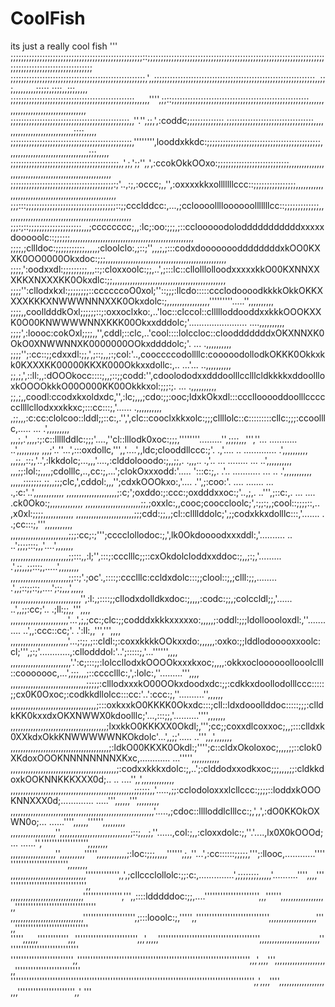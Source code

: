# CoolFish
its just a really cool fish
'''
;;;;;;;;;;;;;;;;;;;;;;;;;;;;;;;;;;;;;;;;;;;;;;;;;;::;;;;;;;;;;;;;;;;;;;;;;;;;;;;;;;;;;;;;;;;;;;;;;;;;;;;;;;;;;;;;;;;;;;;;;;;;;;;;;;;;;;;;;;;;;;;;;;;;;
;;;;;;;;;;;;;;;;;;;;;;;;;;;;;;;;;;;;;;;;;;;;;;;;;;;,',,;;;;;;;;;;;;;;;;;;;;;;;;;;;;;;;;;;;;;;;;;;;;;;;;;;;;;;;;;;;;;,,;;;,,,,,,,,,;;;;;,;;;;,,;;;,,,,,
;;;;;;;;;;;;;;;;;;;;;;;;;;;;;;;;;;;;;;;;;;;;;;;,,,,,,'''',;;::;;;;;;;;;;;;;;;;;;;;;;;;;;;;;;;;;;;;;;;;;;;;;;;;;;;;,,,,,,,,,,,,,,,,,,,,,,,,,,,,,,,,,,,,
;;;;;;;;;;;;;;;;;;;;;;;;;;;;;;;;;;;;;;;;;;;;;,,''.'',;;,',:coddc;;;;;;;;;;;;;;,;;;;;;;;;;;;;;;;;;;;;;;;;;;;;;;;;,,,,,,,,,,,,,,,,,,,,,,,,,,,,,;;;;,,,,,
;;;;;;;;;;;;;;;;;;;;;;;;;;;;;;;;;;;;;;;;;;;;;;,'''''''',looddxkkdc:;;;;;;;;;;;;;;;;;;;;;;;;;;;;;;;;;;;;;;;;;;;,,,,,,,,,,,,,,,,,,,,,,,,,,,,,,,,;;;,,,,,
;;;;;;;;;;;;;;;;;;;;;;;;;;;;;;;;;;;;;;;;;,,',;,';;'',,',:ccokOkkOOxo:;;;;;;;;;;;;;;;;;;;;;;;;;;;,,,,,,,,,,,,,,,,,,,,,,,,,,,,,,,,,,,,,,,,,,,,,,,,,,,,,,
;;;;;;;;;;;;;;;;;;;;;;;;;;;;;;;;;;;;;;;:;'..,:;,:occc;,,'',:oxxxxkkxolllllllccc::;;;;;;;;;;;;;;;;,,,,,,,,,,,,,,,,,,,,,,,,,,,,,,,,,,,,,,,,,,,,,,,,,,,,,
;;;:::;;;;;;;;;;;;;;;;;;;;;;;;;;;;;;;;;;::;;ccclddcc:,...,;ccloooolllloooooolllllllcc::;;;;;;;;;;;;;,,,,,,,,,,,,,,,,,,,,,,,,,,,,,,,,,,,,,,,,,,,,,,,,,,
;;;:;::;;;;;;;;;;;;;;;;;;;;,,,;cccccccc;,,:lc;:oo:;;;,;::cclooooodolodddddddddddxxxxxdooooolc::;;;;;;,,,,,,,,,,,,,,,,,,,,,,,,,,,,,,,,,,,,,,,,,,,,,,,,,
;;;;,;cllldoc:;;;;;;;;;;;,,,,,;cloolclo:,;::;'',,,;,;:::codxdoooooooddddddddxkOO0KXXK0OO0000Okxdoc:;;;,,,,,,,,,,,,,,,,,,,,,,,,,,,,,,,,,,,,,,,,,,,,,,,,
;;;;,':oodxxdl:;;;;;;;;;,,,::;:cloxxoolc:;;,..',;:::lc::cllolllolloodxxxxxkkO00KXNNXXXKKXNXXXKK0Okxdlc:;;,,,,,,,,,,,,,,,,,,,,,,,,,,,,,,,,,,,,,,,,,,,,,
;;;;'':cllodxkxl:;;;;;;;;::ccccccoO0xol;''::;;;:llcdo:::::ccclodoooodkkkkOkkOKKXXXXKKKXNWWWNNNXXK0Okxdolc:;,,,,,,,,,,,,,,,,,'''''''''.....'',,,,,,,,,,
;;;;,,coolldddkOxl;;;;;;::;:oxxoclxko:,..'loc::clccol::cllllloddooddxxkkkOOOKXXK0O00KNWWWWNNXKKK00Okxxdddolc;'.......................   ....,,,,,,,,,,
;;;;',:loooc:cokOxl;;;;,,'',cddl;::clc,..'cool::::lolccloc::cloodddddddxOKXNNXK0OkO0XNWWNNXK0000000OOkxddddolc;'.               ...        .,,,,,,,,,,
;;;;'';:cc::;;cdxxdl:;;,',;::;,,;:;col:'..,cooccccodollllc:cooooodollodkOKKK0Okkxkk0KXXXKK00000KKXK000Okkxxdollc:,..          ...'...     ..,,,,,,,,,,
;;,;,',::ll:,,:dOOOkocc::::;,,;::;;codd:'',cdoolododxxdddoolllcclllcldkkkkxddoollloxkOOOOkkkO00O000KK00Okkkxol:;;;:;.           ...        .,,,,,,,,,,
;;,;,,coodl:ccodxkxoldxdc,'',:lc;,,,;cdo:;;:ooc;ldxkOkxdl:::cccllooooddoolllccccccllllcllodxxxkkxc;:::cc:::;,'......                       .,,,,,,,,,,
,;;,,,:c:cc:clolcoo::lddl;;::c:,.'',',clc::cooclxkkxolc:;;;cllllolc::c:::::::::cllc:;;;:ccoolllc,.....              ...                    .',,,,,,,,,
,,,;,.',,,,:;:c::lllllddlc:;;;'....,''cl::lllodk0xoc:;;;,''''''''.........'',;;;;,,,''',''...                ...........                  ..',,,,,,,,,
,,,;'..''...',:::oxdollc,''',,'....',,ldc;clooddllccc:;'.                   .,'....                   ..   .............                  .',,,,,,,,,,
,,;;,,::;,'..',:lkkdolc;...,,,'....,:clddolooodo:;,,;;,.  .,,,..            .,'..                   ...   ........  ...                  ..',,,,,,,,,,
,,,;;:lol:;,,,,;cdolllc,..,cc:;,...';clokOxxxodd:'.....   ':::c:;,.         .'..                 ........... ...    ..                   .',,,,,,,,,,,
,,,,,;;;;;;;,;;,,;;;clc,',cddol:,,,'';cdxkOOOkxo:,'....   .'',;:coo:'.     ....                  .......          ...            .,:c:'..',,,,,,,,,,,,
,,,,,,,,,,,,,,,,,,,,;:c;';oxddo:;:ccc:;oxdddxxoc:;'..,;,.  ..''',;::c:,.     ...                                 ....           .ck0Oko:;,,,,,,,,,,,,,
,,,,,,,,,,,,,,,,,,,,,,;;,;oxxlc:,,cooc;cooccloolc;',:;;:;,;cool::;;;;::,..                                                      ,x0xl:;;;;,,,,,,,,,,,,
,,,,,,,,,,,,,,,,,,,,,,,;;;cdd:;;,,;cl::cllllddolc;',;;codxkkxdolllc:::,'.......       .                                        .;cc:::;,''',,,,,,,,,,,
,,,,,,,,,,,,,,,,,,,,,,,;;;:cc;:;''';cccclollodoc:;,',lk0Okdoooodxxxddl:,'..........   ..                                    ..';;;;:::;,,'....',,,,,,,
,,,,,,,,,,,,,,,,,,,,,,,;;:::,,:l;'',:::;:ccclllc;;::cxOkdolcloddxxddoc:;,,;:;,'.........                                  .',;;,,;;:::;,.....',,,,,,,,
,,,,,,,,,,,,,,,,,,,,,,,;;::;'.;oc'.,::::;:ccclllc:ccldxdolc:::;;clool::;,;clll:;;,........                              .',,;::;;::;,....';:;,,,',,,,,
,,,,,,,,,,,,,,,,,,,,,,,,,,,,'',:l:,;::::;;cllodxdolldkxdoc:;,,,,:codc:;;,;colccldl;;,'......                         ..',,;;:cc;'..   .;ll:;;,,''',,,,
,,,,,,,,,,,,,,,,,,,,,,,'...',;,;cc:;clc:;;codddxkkkxxxxxo:,,,,,;:oddl:;;;ldolloooloxdl:,''...........           ..',,:ccc::cc;'.   .':ll:,,''',''',,,,
,,,,,,,,,,,,,,,,,,,,,,,'...;:;;,;::cldl:;:coxxkkkkOOkxxdo:,,,,,,:oxko:;;lddlodooooxxoolc:cl;''',;:;'............,:cllodddol:'..';:::::;,'...'''''',,,,
,,,,,,,,,,,,,,,,,,,,,,,,'.':c;:::;;:lolccllodxkOOOOkxxxkxoc;,,,,:okkxocloooooollooolclll::cooooooc,...',;;;,,,;::cccclllc:,',:lolc:,''.........''',,,,
,,,,,,,,,,,,,,,,,,,,,,,,,,,,,,;;;;;:clllodxxxkO00OOkxdoodxdc:;;:cdkkxdoollodolllccc:::::;;cx0K0Oxoc;:codkkdllolcc:::cc:'..':ccc:;,''..........'',,,,,,
,,,,,,,,,,,,,,,,,,,,,,,,,,,,,,,,,,;:::oxkxxkO0KKKK0Okxdc:::;cll::ldxdooollddoc:::::;;;:clldkKK0kxxdxOKXNWWX0kdoolllc;'...,:::;;,'..........'''',,,,,,,
,,,,,,,,,,,,,,,,,,,,,,,,,,,,,,,,,,,,,,;lxxkkO0KKKXX0Okdl;,''';cc;;coxxdlcoxxoc;,,;:::clldxk0XXkdxOkkKNWWWWWNKOkdolc'...',,;;'.....    ..''',,,',,,,,,,
,,,,,,,,,,,,,,,,,,,,,,,,,,,,,,,,,,,,,,,;:ldkO00KKXK0Okdl:;'''';c::cldxOkoloxoc;,,,,;;::clok0XKdoxOOOKNNNNNNNNXKxc,............     ...''''',,,,,,,,,,,
,,,,,,,,,,,,,,,,,,,,,,,,,,,,,,,,,,,,,,,,,,;:codxxkkkxdolc:;,..';:clddodxxodkxoc;;;,,,,;;:cldkkdoxkOOKNNKKKXXX0d;..   ..         ....'',,',,,,,,,,,,,,,
,,,,,,,,,,,,,,,,,,,,,,,,,,,,,,,,,,,,,,,,,,,,,,,,,;;;;;;,,'.....,;;:cclodoloxxxlcllccc:;;;;::loddxkOOOKNNXXX0d;............. .....''',,,,,,''',,,,,,,,,
,,,,,,,,,,,,,,,,,,,,,,,,,,,,,,,,,,,,,,,,,,,,,,,,,,,,,,,,,'.....,;cdoc::lllloddlclllcc:;,',,',:dO0KKOkOXWN0o;...        ......'''',,,,,,'''''',,,,,,,,,
,,,,,,,,,,,,,,,,,,'',,,,,,,,,,,,,,,,,,,,,,,,,,,,;::;,,,;,''......,col:;,,:cloxxdolc:;,''.'....,lx0X0kOOOd;...      ......'','''''''''''''''''',,,,,,,,
,,,,,,,,,,,,,,,,,,'',,,,,,,,,,''''',,,,,,,,,,,,;:loc:;;;,,,,,'''''',;,,''...',:cc::::::;;;;;,''';:llooc,............'''''''''''''''''''''''''',,,,,,,,
,,,,,,,,,,,,,,,,,,,,,,,,,,,,,,''''''''''''',,',;cllccclollolc:;;:c:,..............',;;;;;;;;,,,,,'..........'''',,,,'''''''''''''''''''''''''''''''',,
,,,,,,,,,,,,,,,,,,,,,,,,,,,,,''''''''''''''',''',,::::ldddddoc:;;,....''''''''''''''''''''',,,'''''',,,,,,,,,,,,,,,,,,,'''''''''''''''''''''''''''''''
,,,,,,,,,,,,,,,,,,,,,,,,,,,,,'''''''''''''''''''',;:::looolc:;,''''',,'''''''''''''''''''''''''''',,,,,,,,,,,,,,,,,,,''',,''''''''''''''''''''''''''''
''''',,,,,,'''''''''''',,,'''''''''''''''''''''''',,,',,,,,''''''''''''''''''''''''''''''''''''''',,,,,,,,,,,,,,,,,,,,,,,,''''''''''''''''''''''''''''
'''''''''''''''''''''''',,'''''''''''''''''''''''''''''''''''''''''''''''''''''''''''''''''',,,',,,,''',,,,,,,,,,,,,,,,,,,,,,'''''''''''''''''''''''''
''''''''''''''''''''''''''''''''''''''''''''''''''''''''''''''''''''''''''''''''''''''''''''',,',,,,'''',,,,,,,,,,,,,,,,,,,,,'''''''''''''''''''''',,'
'''
